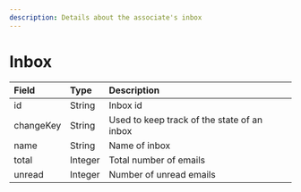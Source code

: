 ```yaml
---
description: Details about the associate's inbox
---
```


# Inbox

| **Field** | **Type** | **Description** |
| :--- | :--- | :--- |
| id | String | Inbox id |
| changeKey | String | Used to keep track of the state of an inbox |
| name | String | Name of inbox |
| total | Integer | Total number of emails |
| unread | Integer | Number of unread emails |

